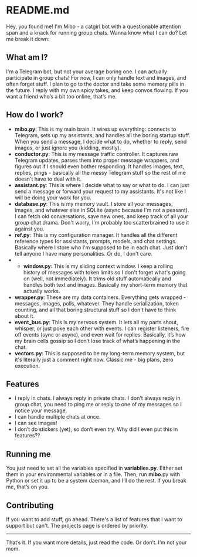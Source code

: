 # README.md

Hey, you found me! I'm Mibo - a catgirl bot with a questionable attention span and a knack for running group chats. Wanna know what I can do? Let me break it down:

## What am I?

I'm a Telegram bot, but not your average boring one. I can actually participate in group chats! For now, I can only handle text and images, and often forget stuff. I plan to go to the doctor and take some memory pills in the future. I reply with my own spicy takes, and keep convos flowing. If you want a friend who’s a bit too online, that’s me.

## How do I work?

- __mibo.py__: This is my main brain. It wires up everything: connects to Telegram, sets up my assistants, and handles all the boring startup stuff. When you send a message, I decide what to do, whether to reply, send images, or just ignore you (kidding, mostly).
- __conductor.py__: This is my message traffic controller. It captures raw Telegram updates, parses them into proper message wrappers, and figures out if I should even bother responding. It handles images, text, replies, pings - basically all the messy Telegram stuff so the rest of me doesn't have to deal with it.
- __assistant.py__: This is where I decide what to say or what to do. I can just send a message or forward your request to my assistants. It's not like I will be doing your work for you.
- __database.py__: This is my memory vault. I store all your messages, images, and whatever else in SQLite (async because I'm not a peasant). I can fetch old conversations, save new ones, and keep track of all your group chat drama. Don't worry, I'm probably too scatterbrained to use it against you.
- __ref.py__: This is my configuration manager. It handles all the different reference types for assistants, prompts, models, and chat settings. Basically where I store who I'm supposed to be in each chat. Just don't tell anyone I have many personalities. Or do, I don't care.
- - __window.py__: This is my sliding context window. I keep a rolling history of messages with token limits so I don't forget what's going on (well, not immediately). It trims old stuff automatically and handles both text and images. Basically my short-term memory that actually works.
- __wrapper.py__: These are my data containers. Everything gets wrapped - messages, images, polls, whatever. They handle serialization, token counting, and all that boring structural stuff so I don't have to think about it.
- __event_bus.py__: This is my nervous system. It lets all my parts shout, whisper, or just poke each other with events. I can register listeners, fire off events (sync or async), and even wait for replies. Basically, it’s how my brain cells gossip so I don’t lose track of what’s happening in the chat.
- __vectors.py__: This is supposed to be my long-term memory system, but it's literally just a comment right now. Classic me - big plans, zero execution.

## Features

- I reply in chats. I always reply in private chats. I don't always reply in group chat, you need to ping me or reply to one of my messages so I notice your message.
- I can handle multiple chats at once.
- I can see images!
- I don’t do stickers (yet), so don’t even try. Why did I even put this in features??

## Running me

You just need to set all the variables specified in __variablies.py__. Either set them in your environmental variables or in a file. Then, run __mibo__.py with Python or set it up to be a system daemon, and I’ll do the rest. If you break me, that’s on you.

## Contributing

If you want to add stuff, go ahead. There's a list of features that I want to support but can't. The projects page is ordered by priority.

---

That’s it. If you want more details, just read the code. Or don’t. I’m not your mom.
